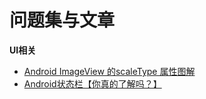 # 问题集与文章

**UI相关**

+ [Android ImageView 的scaleType 属性图解](https://www.jianshu.com/p/32e335d5b842)
+ [Android状态栏【你真的了解吗？】](https://www.jianshu.com/p/1f2ce8209f24)

